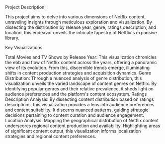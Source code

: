 Project Description:

This project aims to delve into various dimensions of Netflix content, unraveling insights through meticulous exploration and visualization. By dissecting the distribution by release year, genre, ratings description, and location, this endeavor unveils the intricate tapestry of Netflix's expansive library.

Key Visualizations:

Total Movies and TV Shows by Release Year:
This visualization chronicles the ebb and flow of Netflix content across the years, offering a panoramic view of its evolution. From this, discernible trends emerge, illuminating shifts in content production strategies and acquisition dynamics.
Genre Distribution:
Through a nuanced analysis of genre distribution, this visualization unveils the varied landscape of content genres on Netflix. By identifying popular genres and their relative prevalence, it sheds light on audience preferences and the platform's content ecosystem.
Ratings Description Analysis:
By dissecting content distribution based on ratings descriptions, this visualization provides a lens into audience preferences and content suitability. It discerns nuanced patterns, guiding strategic decisions pertaining to content curation and audience engagement.
Location Analysis:
Mapping the geographical distribution of Netflix content underscores regional content production and availability. Highlighting areas of significant content output, this visualization informs localization strategies and regional content preferences.
